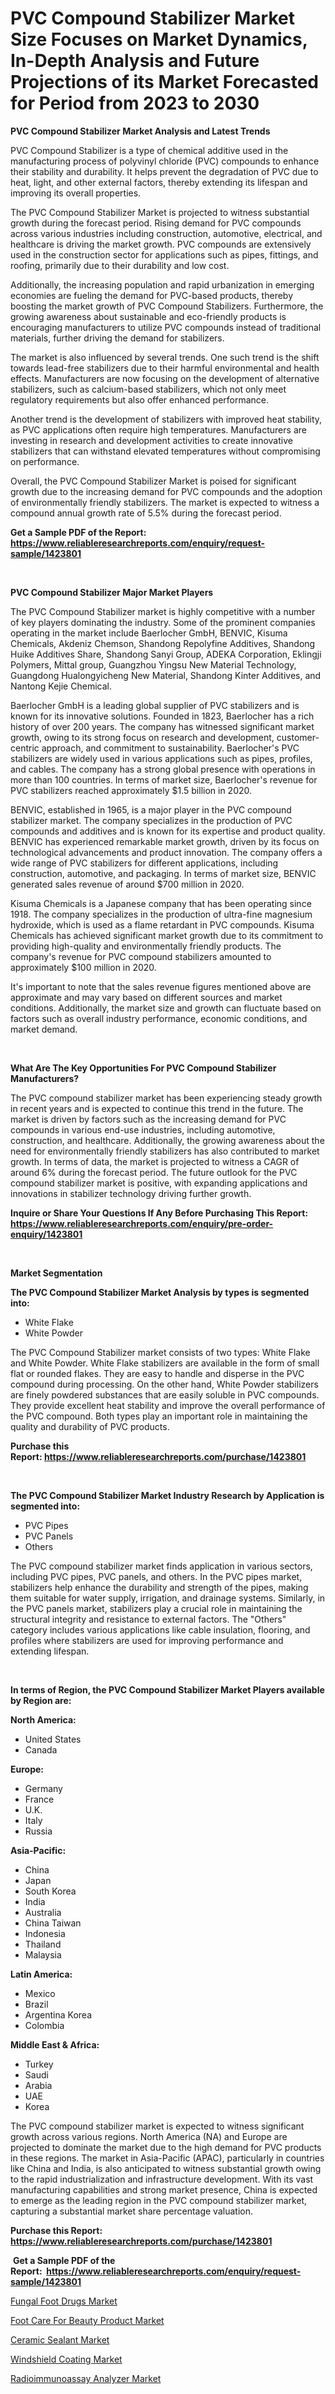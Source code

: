 <p><h1>PVC Compound Stabilizer Market Size Focuses on Market Dynamics, In-Depth Analysis and Future Projections of its Market Forecasted for Period from 2023 to 2030</h1></p><p><strong>PVC Compound Stabilizer Market Analysis and Latest Trends</strong></p>
<p><p>PVC Compound Stabilizer is a type of chemical additive used in the manufacturing process of polyvinyl chloride (PVC) compounds to enhance their stability and durability. It helps prevent the degradation of PVC due to heat, light, and other external factors, thereby extending its lifespan and improving its overall properties.</p><p>The PVC Compound Stabilizer Market is projected to witness substantial growth during the forecast period. Rising demand for PVC compounds across various industries including construction, automotive, electrical, and healthcare is driving the market growth. PVC compounds are extensively used in the construction sector for applications such as pipes, fittings, and roofing, primarily due to their durability and low cost.</p><p>Additionally, the increasing population and rapid urbanization in emerging economies are fueling the demand for PVC-based products, thereby boosting the market growth of PVC Compound Stabilizers. Furthermore, the growing awareness about sustainable and eco-friendly products is encouraging manufacturers to utilize PVC compounds instead of traditional materials, further driving the demand for stabilizers.</p><p>The market is also influenced by several trends. One such trend is the shift towards lead-free stabilizers due to their harmful environmental and health effects. Manufacturers are now focusing on the development of alternative stabilizers, such as calcium-based stabilizers, which not only meet regulatory requirements but also offer enhanced performance.</p><p>Another trend is the development of stabilizers with improved heat stability, as PVC applications often require high temperatures. Manufacturers are investing in research and development activities to create innovative stabilizers that can withstand elevated temperatures without compromising on performance.</p><p>Overall, the PVC Compound Stabilizer Market is poised for significant growth due to the increasing demand for PVC compounds and the adoption of environmentally friendly stabilizers. The market is expected to witness a compound annual growth rate of 5.5% during the forecast period.</p></p>
<p><strong>Get a Sample PDF of the Report:&nbsp; <a href="https://www.reliableresearchreports.com/enquiry/request-sample/1423801">https://www.reliableresearchreports.com/enquiry/request-sample/1423801</a></strong></p>
<p>&nbsp;</p>
<p><strong>PVC Compound Stabilizer Major Market Players</strong></p>
<p><p>The PVC Compound Stabilizer market is highly competitive with a number of key players dominating the industry. Some of the prominent companies operating in the market include Baerlocher GmbH, BENVIC, Kisuma Chemicals, Akdeniz Chemson, Shandong Repolyfine Additives, Shandong Huike Additives Share, Shandong Sanyi Group, ADEKA Corporation, Eklingji Polymers, Mittal group, Guangzhou Yingsu New Material Technology, Guangdong Hualongyicheng New Material, Shandong Kinter Additives, and Nantong Kejie Chemical.</p><p>Baerlocher GmbH is a leading global supplier of PVC stabilizers and is known for its innovative solutions. Founded in 1823, Baerlocher has a rich history of over 200 years. The company has witnessed significant market growth, owing to its strong focus on research and development, customer-centric approach, and commitment to sustainability. Baerlocher's PVC stabilizers are widely used in various applications such as pipes, profiles, and cables. The company has a strong global presence with operations in more than 100 countries. In terms of market size, Baerlocher's revenue for PVC stabilizers reached approximately $1.5 billion in 2020.</p><p>BENVIC, established in 1965, is a major player in the PVC compound stabilizer market. The company specializes in the production of PVC compounds and additives and is known for its expertise and product quality. BENVIC has experienced remarkable market growth, driven by its focus on technological advancements and product innovation. The company offers a wide range of PVC stabilizers for different applications, including construction, automotive, and packaging. In terms of market size, BENVIC generated sales revenue of around $700 million in 2020.</p><p>Kisuma Chemicals is a Japanese company that has been operating since 1918. The company specializes in the production of ultra-fine magnesium hydroxide, which is used as a flame retardant in PVC compounds. Kisuma Chemicals has achieved significant market growth due to its commitment to providing high-quality and environmentally friendly products. The company's revenue for PVC compound stabilizers amounted to approximately $100 million in 2020.</p><p>It's important to note that the sales revenue figures mentioned above are approximate and may vary based on different sources and market conditions. Additionally, the market size and growth can fluctuate based on factors such as overall industry performance, economic conditions, and market demand.</p></p>
<p>&nbsp;</p>
<p><strong>What Are The Key Opportunities For PVC Compound Stabilizer Manufacturers?</strong></p>
<p><p>The PVC compound stabilizer market has been experiencing steady growth in recent years and is expected to continue this trend in the future. The market is driven by factors such as the increasing demand for PVC compounds in various end-use industries, including automotive, construction, and healthcare. Additionally, the growing awareness about the need for environmentally friendly stabilizers has also contributed to market growth. In terms of data, the market is projected to witness a CAGR of around 6% during the forecast period. The future outlook for the PVC compound stabilizer market is positive, with expanding applications and innovations in stabilizer technology driving further growth.</p></p>
<p><strong>Inquire or Share Your Questions If Any Before Purchasing This Report: <a href="https://www.reliableresearchreports.com/enquiry/pre-order-enquiry/1423801">https://www.reliableresearchreports.com/enquiry/pre-order-enquiry/1423801</a></strong></p>
<p>&nbsp;</p>
<p><strong>Market Segmentation</strong></p>
<p><strong>The PVC Compound Stabilizer Market Analysis by types is segmented into:</strong></p>
<p><ul><li>White Flake</li><li>White Powder</li></ul></p>
<p><p>The PVC Compound Stabilizer market consists of two types: White Flake and White Powder. White Flake stabilizers are available in the form of small flat or rounded flakes. They are easy to handle and disperse in the PVC compound during processing. On the other hand, White Powder stabilizers are finely powdered substances that are easily soluble in PVC compounds. They provide excellent heat stability and improve the overall performance of the PVC compound. Both types play an important role in maintaining the quality and durability of PVC products.</p></p>
<p><strong>Purchase this Report:&nbsp;<a href="https://www.reliableresearchreports.com/purchase/1423801">https://www.reliableresearchreports.com/purchase/1423801</a></strong></p>
<p>&nbsp;</p>
<p><strong>The PVC Compound Stabilizer Market Industry Research by Application is segmented into:</strong></p>
<p><ul><li>PVC Pipes</li><li>PVC Panels</li><li>Others</li></ul></p>
<p><p>The PVC compound stabilizer market finds application in various sectors, including PVC pipes, PVC panels, and others. In the PVC pipes market, stabilizers help enhance the durability and strength of the pipes, making them suitable for water supply, irrigation, and drainage systems. Similarly, in the PVC panels market, stabilizers play a crucial role in maintaining the structural integrity and resistance to external factors. The "Others" category includes various applications like cable insulation, flooring, and profiles where stabilizers are used for improving performance and extending lifespan.</p></p>
<p>&nbsp;</p>
<p><strong>In terms of Region, the PVC Compound Stabilizer Market Players available by Region are:</strong></p>
<p>
    <p> <strong> North America: </strong>
        <ul>
            <li>United States</li>
            <li>Canada</li>
        </ul>
        </p> 
    <p> <strong> Europe: </strong>
        <ul>
            <li>Germany</li>
            <li>France</li>
            <li>U.K.</li>
            <li>Italy</li>
            <li>Russia</li>
        </ul>
        </p> 
    <p> <strong> Asia-Pacific: </strong>
        <ul>
            <li>China</li>
            <li>Japan</li>
            <li>South Korea</li>
            <li>India</li>
            <li>Australia</li>
            <li>China Taiwan</li>
            <li>Indonesia</li>
            <li>Thailand</li>
            <li>Malaysia</li>
        </ul>
        </p> 
    <p> <strong> Latin America: </strong>
        <ul>
            <li>Mexico</li>
            <li>Brazil</li>
            <li>Argentina Korea</li>
            <li>Colombia</li>
        </ul>
        </p> 
    <p> <strong> Middle East & Africa: </strong>
        <ul>
            <li>Turkey</li>
            <li>Saudi</li>
            <li>Arabia</li>
            <li>UAE</li>
            <li>Korea</li>
        </ul>
    </p>
    </p>
<p><p>The PVC compound stabilizer market is expected to witness significant growth across various regions. North America (NA) and Europe are projected to dominate the market due to the high demand for PVC products in these regions. The market in Asia-Pacific (APAC), particularly in countries like China and India, is also anticipated to witness substantial growth owing to the rapid industrialization and infrastructure development. With its vast manufacturing capabilities and strong market presence, China is expected to emerge as the leading region in the PVC compound stabilizer market, capturing a substantial market share percentage valuation.</p></p>
<p><strong>Purchase this Report: <a href="https://www.reliableresearchreports.com/purchase/1423801">https://www.reliableresearchreports.com/purchase/1423801</a></strong></p>
<p>&nbsp;<strong>Get a Sample PDF of the Report:&nbsp;&nbsp;<a href="https://www.reliableresearchreports.com/enquiry/request-sample/1423801">https://www.reliableresearchreports.com/enquiry/request-sample/1423801</a></strong></p>
<p><strong></strong></p>
<p><p><a href="https://issuu.com/reportprime-2/docs/fungal-foot-drugs-market-size-2030.pptx">Fungal Foot Drugs Market</a></p><p><a href="https://issuu.com/reportprime-2/docs/foot-care-for-beauty-product-market-size-2030.pptx">Foot Care For Beauty Product Market</a></p><p><a href="https://github.com/YashRP12/Market-Research-Report-List-2/blob/main/ceramic-sealant-market.md">Ceramic Sealant Market</a></p><p><a href="https://github.com/Chiragrp24/Market-Research-Report-List-2/blob/main/windshield-coating-market.md">Windshield Coating Market</a></p><p><a href="https://issuu.com/reportprime-2/docs/radioimmunoassay-analyzer-market-size-2030.pptx">Radioimmunoassay Analyzer Market</a></p></p>